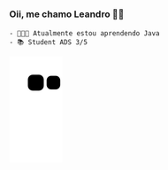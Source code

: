 ### Oii, me chamo Leandro 👋🏻

```
- 👩🏼‍💻 Atualmente estou aprendendo Java
- 📚 Student ADS 3/5 
```


![snake gif](https://github.com/LeandroBR14/LeandroBR14/blob/output/github-contribution-grid-snake.svg)
